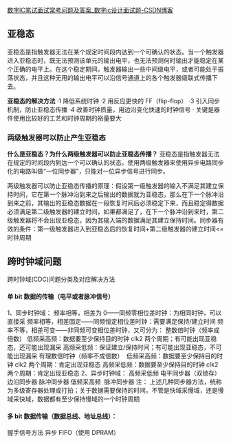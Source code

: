 [数字IC笔试面试常考问题及答案\_数字ic设计面试题-CSDN博客](https://blog.csdn.net/qq_36045093/article/details/120302713)
## 亚稳态
亚稳态是指触发器无法在某个规定时间段内达到一个可确认的状态。当一个触发器进入亚稳态时，既无法预测该单元的输出电平，也无法预测何时输出才能稳定在某个正确的电平上。在这个稳定期间，触发器输出一些中间级电平，或者可能处于振荡状态，并且这种无用的输出电平可以沿信号通道上的各个触发器级联式传播下去。

**亚稳态的解决方法**
·1 降低系统时钟
·2 用反应更快的 FF（flip-flop）
·3 引入同步机制，防止亚稳态传播
·4 改善时钟质量，用边沿变化快速的时钟信号
· 关键是器件使用比较好的工艺和时钟周期的裕量要大

### 两级触发器可以防止产生亚稳态
**什么是亚稳态？为什么两级触发器可以防止亚稳态传播？**
亚稳态是指触发器无法在规定的时间段内到达一个可以确认的状态。使用两级触发器来使用异步电路同步化的电路叫做“一位同步器”，只能对一位异步信号进行同步。

两级触发器可以防止亚稳态传播的原理：假设第一级触发器的输入不满足其建立保持时间，它在第一个脉冲沿到来之后输出的数据就为亚稳态，那么在下一个脉冲沿到来之前，其输出的亚稳态数据在一段恢复时间后必须稳定下来，而且稳定得数据必须满足第二级触发器的建立时间，如果都满足了，在下一个脉冲沿到来时，第二级触发器将不会出现亚稳态，因为其输入端的数据满足其建立保持时间。同步器有效的条件：第一级触发器进入到亚稳态后的恢复时间+第二级触发器的建立时间<=时钟周期

## 跨时钟域问题
跨时钟域(CDC)问题分类及对应解决方法
#### 单 bit 数据的传输（电平或者脉冲信号）
1、同步时钟域：
频率相等，相差为 0——同频零相位差时钟：为相同时钟，可以直接采
频率相等，相差固定——同频恒定相位差时钟：需要满足保持/建立时间
频率不等，相差可变——非同频可变相位差时钟，又可分为：
整数倍时钟（频率成倍数）
低频采高频：数据要至少保持目的时钟 clk2 两个周期；有可能出现亚稳态，还可能出现漏采
高频采低频：保证建立/保持时间；有可能出现亚稳态，不可能出现漏采
有理数倍时钟（频率不成倍数）
​​​​​​​​​​​​​​
低频采高频：数据要至少保持目的时钟 clk2 两个周期：肯定出现亚稳态
高频采低频：数据要至少保持目的时钟 clk2 两个周期：肯定出现亚稳态
2、异步时钟域：
高频采低频
​​​​​​​
电平同步器（双锁存）
边沿同步器
脉冲同步器
低频采高频
​​​​​​​​​​​​​​
脉冲同步器
注：
上述几种同步器方法，统称为多级寄存器处理或打拍；关于数据需要保持的时间，不管是快域采慢域，还是慢域采快域，数据都有至少保持慢域的一个时钟周期

#### 多 bit 数据传输（数据总线、地址总线）：
握手信号方法
异步 FIFO（使用 DPRAM）
